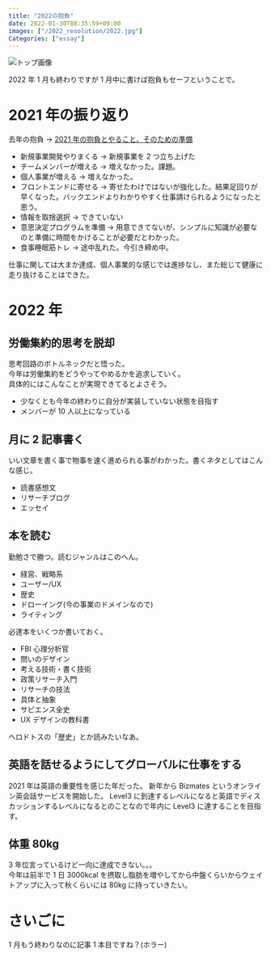 ```yaml
---
title: "2022の抱負"
date: 2022-01-30T08:35:59+09:00
images: ["/2022_resolution/2022.jpg"]
Categories: ["essay"]
---
```


![トップ画像](/2022_resolution/2022.jpg)

2022 年 1 月も終わりですが 1 月中に書けば抱負もセーフということで。

# 2021 年の振り返り

去年の抱負 → [2021 年の抱負とやること、そのための準備](https://blog.takasing.net/post/2021-beginning/)

- 新規事業開発やりまくる → 新規事業を 2 つ立ち上げた
- チームメンバーが増える → 増えなかった。課題。
- 個人事業が増える → 増えなかった。
- フロントエンドに寄せる → 寄せたわけではないが強化した。結果足回りが早くなった。バックエンドよりわかりやすく仕事請けられるようになったと思う。
- 情報を取捨選択 → できていない
- 意思決定プログラムを準備 → 用意できてないが、シンプルに知識が必要なのと準備に時間をかけることが必要だとわかった。
- 食事睡眠筋トレ → 途中乱れた。今引き締め中。

仕事に関しては大まか達成、個人事業的な感じでは進捗なし、また総じて健康に走り抜けることはできた。

# 2022 年

## 労働集約的思考を脱却

思考回路のボトルネックだと悟った。  
今年は労働集約をどうやってやめるかを追求していく。  
具体的にはこんなことが実現できてるとよさそう。

- 少なくとも今年の終わりに自分が実装していない状態を目指す
- メンバーが 10 人以上になっている

## 月に 2 記事書く

いい文章を書く事で物事を速く進められる事がわかった。書くネタとしてはこんな感じ。

- 読書感想文
- リサーチブログ
- エッセイ

## 本を読む

勤勉さで勝つ。読むジャンルはこのへん。

- 経営、戦略系
- ユーザー/UX
- 歴史
- ドローイング(今の事業のドメインなので)
- ライティング

必達本をいくつか書いておく。

- FBI 心理分析官
- 問いのデザイン
- 考える技術・書く技術
- 政策リサーチ入門
- リサーチの技法
- 具体と抽象
- サピエンス全史
- UX デザインの教科書

ヘロドトスの「歴史」とか読みたいなあ。

## 英語を話せるようにしてグローバルに仕事をする

2021 年は英語の重要性を感じた年だった。
新年から Bizmates というオンライン英会話サービスを開始した。
Level3 に到達するレベルになると英語でディスカッションするレベルになるとのことなので年内に Level3 に達することを目指す。

## 体重 80kg

3 年位言っているけど一向に達成できない。。。  
今年は前半で 1 日 3000kcal を摂取し脂肪を増やしてから中盤くらいからウェイトアップに入って秋くらいには 80kg に持っていきたい。

# さいごに

1 月もう終わりなのに記事 1 本目ですね？(ホラー)
